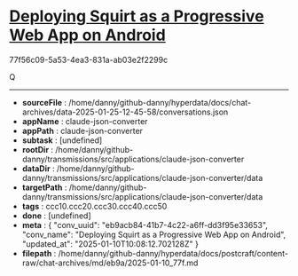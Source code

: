 # [Deploying Squirt as a Progressive Web App on Android](https://claude.ai/chat/eb9acb84-41b7-4c22-a6ff-dd3f95e33653)

77f56c09-5a53-4ea3-831a-ab03e2f2299c

Q

---

* **sourceFile** : /home/danny/github-danny/hyperdata/docs/chat-archives/data-2025-01-25-12-45-58/conversations.json
* **appName** : claude-json-converter
* **appPath** : claude-json-converter
* **subtask** : [undefined]
* **rootDir** : /home/danny/github-danny/transmissions/src/applications/claude-json-converter
* **dataDir** : /home/danny/github-danny/transmissions/src/applications/claude-json-converter/data
* **targetPath** : /home/danny/github-danny/transmissions/src/applications/claude-json-converter/data
* **tags** : ccc10.ccc20.ccc30.ccc40.ccc50
* **done** : [undefined]
* **meta** : {
  "conv_uuid": "eb9acb84-41b7-4c22-a6ff-dd3f95e33653",
  "conv_name": "Deploying Squirt as a Progressive Web App on Android",
  "updated_at": "2025-01-10T10:08:12.702128Z"
}
* **filepath** : /home/danny/github-danny/hyperdata/docs/postcraft/content-raw/chat-archives/md/eb9a/2025-01-10_77f.md